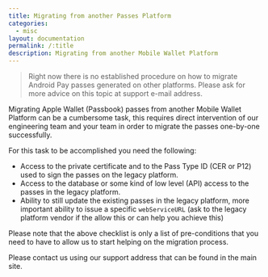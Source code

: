 ```yaml
---
title: Migrating from another Passes Platform
categories:
  - misc
layout: documentation
permalink: /:title
description: Migrating from another Mobile Wallet Platform
---
```


> Right now there is no established procedure on how to migrate Android Pay
passes generated on other platforms. Please ask for more advice on this topic at support e-mail address.

Migrating Apple Wallet (Passbook) passes from another Mobile Wallet Platform can be a cumbersome task, this requires direct intervention
of our engineering team and your team in order to migrate the passes one-by-one successfully.

For this task to be accomplished you need the following:

- Access to the private certificate and to the Pass Type ID (CER or P12) used to sign the passes on the legacy platform.
- Access to the database or some kind of low level (API) access to the passes in the legacy platform.
- Ability to still update the existing passes in the legacy platform, more important ability to issue a specific `webServiceURL` (ask to the legacy platform vendor if the allow this or can help you achieve this)


Please note that the above checklist is only a list of pre-conditions that you need to have to allow us to start helping on the migration process.

Please contact us using our support address that can be found in the main site.
